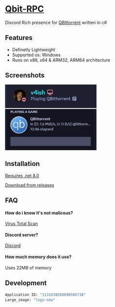 # [Qbit-RPC](https://github.com/v4ish/rpc)
Discord Rich presence for [QBittorrent](https://www.qbittorrent.org/) written in c#

## Features

- Definetly Lightweight 
- Supported os: Windows
- Runs on x86, x64 & ARM32, ARM64 architecture


## Screenshots

<img src="https://github.com/v4ish/RPC/blob/main/Screenshots/qbit2.png" alt="logo" width="300"/>

<img src="https://github.com/v4ish/RPC/blob/main/Screenshots/qbit.png" alt="logo" width="300"/>


## Installation

[Requires .net 8.0](https://dotnet.microsoft.com/en-us/download/dotnet/8.0)

[Download from releases](https://github.com/v4ish/Qbit-RPC/releases/latest)

    
## FAQ

#### How do i know it's not malicous?

[Virus Total Scan](https://www.virustotal.com/gui/file/7c824b85b3637500fa79f3020df59d13c553b67840d5f2107fa29df34d321fbe?nocache=1)


#### Discord server?

[Discord](https://dsc.gg/v4ish)

#### How much memory does it use?

Uses 22MB of memory

## Development
``` bash
Application ID: "1131638268698566738"
Large_image: "logo-new"
```
